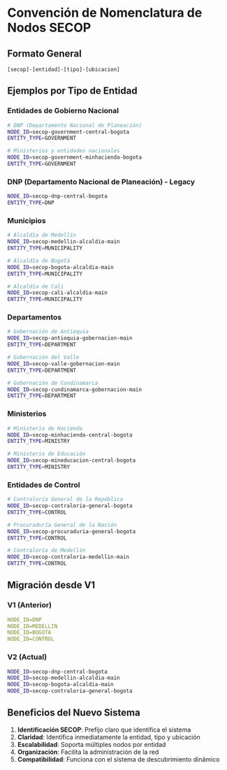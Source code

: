 # Convención de Nomenclatura de Nodos SECOP

## Formato General
```
[secop]-[entidad]-[tipo]-[ubicacion]
```

## Ejemplos por Tipo de Entidad

### Entidades de Gobierno Nacional
```bash
# DNP (Departamento Nacional de Planeación)
NODE_ID=secop-government-central-bogota
ENTITY_TYPE=GOVERNMENT

# Ministerios y entidades nacionales
NODE_ID=secop-government-minhacienda-bogota
ENTITY_TYPE=GOVERNMENT
```

### DNP (Departamento Nacional de Planeación) - Legacy
```bash
NODE_ID=secop-dnp-central-bogota
ENTITY_TYPE=DNP
```

### Municipios
```bash
# Alcaldía de Medellín
NODE_ID=secop-medellin-alcaldia-main
ENTITY_TYPE=MUNICIPALITY

# Alcaldía de Bogotá
NODE_ID=secop-bogota-alcaldia-main
ENTITY_TYPE=MUNICIPALITY

# Alcaldía de Cali
NODE_ID=secop-cali-alcaldia-main
ENTITY_TYPE=MUNICIPALITY
```

### Departamentos
```bash
# Gobernación de Antioquia
NODE_ID=secop-antioquia-gobernacion-main
ENTITY_TYPE=DEPARTMENT

# Gobernación del Valle
NODE_ID=secop-valle-gobernacion-main
ENTITY_TYPE=DEPARTMENT

# Gobernación de Cundinamarca
NODE_ID=secop-cundinamarca-gobernacion-main
ENTITY_TYPE=DEPARTMENT
```

### Ministerios
```bash
# Ministerio de Hacienda
NODE_ID=secop-minhacienda-central-bogota
ENTITY_TYPE=MINISTRY

# Ministerio de Educación
NODE_ID=secop-mineducacion-central-bogota
ENTITY_TYPE=MINISTRY
```

### Entidades de Control
```bash
# Contraloría General de la República
NODE_ID=secop-contraloria-general-bogota
ENTITY_TYPE=CONTROL

# Procuraduría General de la Nación
NODE_ID=secop-procuraduria-general-bogota
ENTITY_TYPE=CONTROL

# Contraloría de Medellín
NODE_ID=secop-contraloria-medellin-main
ENTITY_TYPE=CONTROL
```

## Migración desde V1

### V1 (Anterior)
```yaml
NODE_ID=DNP
NODE_ID=MEDELLIN
NODE_ID=BOGOTA
NODE_ID=CONTROL
```

### V2 (Actual)
```bash
NODE_ID=secop-dnp-central-bogota
NODE_ID=secop-medellin-alcaldia-main
NODE_ID=secop-bogota-alcaldia-main
NODE_ID=secop-contraloria-general-bogota
```

## Beneficios del Nuevo Sistema

1. **Identificación SECOP**: Prefijo claro que identifica el sistema
2. **Claridad**: Identifica inmediatamente la entidad, tipo y ubicación
3. **Escalabilidad**: Soporta múltiples nodos por entidad
4. **Organización**: Facilita la administración de la red
5. **Compatibilidad**: Funciona con el sistema de descubrimiento dinámico

